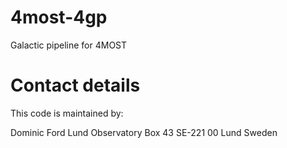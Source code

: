 # 4most-4gp
Galactic pipeline for 4MOST

# Contact details
This code is maintained by:

Dominic Ford
Lund Observatory
Box 43
SE-221 00 Lund
Sweden
